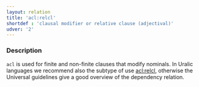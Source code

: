 ```yaml
---
layout: relation
title: 'acl:relcl'
shortdef : 'clausal modifier or relative clause (adjectival)'
udver: '2'
---
```


### Description

`acl` is used for finite and non-finite clauses that modify nominals. In Uralic
languages we recommend also the subtype of use [acl:relcl](), otherwise the
Universal guidelines give a good overview of the dependency relation.
<!-- Interlanguage links updated Pá kvě 14 11:08:44 CEST 2021 -->
